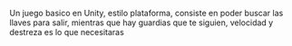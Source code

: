 Un juego basico en Unity, estilo plataforma, consiste en poder buscar las llaves para salir, mientras que hay guardias que te siguien, velocidad y destreza es lo que necesitaras

